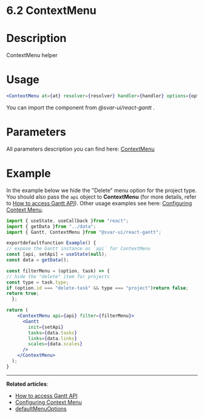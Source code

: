 # 6.2 ContextMenu

# **Description**

ContextMenu helper

# **Usage**

```jsx
<ContextMenu at={at} resolver={resolver} handler={handler} options={options} filter={filter} />

```

You can import the component from *@svar-ui/react-gantt* .

# **Parameters**

All parameters description you can find here: [ContextMenu](https://docs.svar.dev/react/core/menu/contextmenu/api/#properties)

# **Example**

In the example below we hide the "Delete" menu option for the project type. You should also pass the `api` object to **ContextMenu** (for more details, refer to [How to access Gantt API](https://docs.svar.dev/react/gantt/api/how_to_access_api)). Other usage examples see here: [Configuring Context Menu](https://docs.svar.dev/react/gantt/guides/configuration/configuring_context_menu).

```jsx
import { useState, useCallback }from "react";
import { getData }from "../data";
import { Gantt, ContextMenu }from "@svar-ui/react-gantt";

exportdefaultfunction Example() {
// expose the Gantt instance as `api` for ContextMenu
const [api, setApi] = useState(null);
const data = getData();

const filterMenu = (option, task) => {
// hide the "delete" item for projects
const type = task.type;
if (option.id === "delete-task" && type === "project")return false;
return true;
  };

return (
    <ContextMenu api={api} filter={filterMenu}>
      <Gantt
        init={setApi}
        tasks={data.tasks}
        links={data.links}
        scales={data.scales}
      />
    </ContextMenu>
  );
}

```

---

**Related articles**:

- [How to access Gantt API](https://docs.svar.dev/react/gantt/api/how_to_access_api)
- [Configuring Context Menu](https://docs.svar.dev/react/gantt/guides/configuration/configuring_context_menu)
- [defaultMenuOptions](https://docs.svar.dev/react/gantt/helpers/defaultmenuoptions)